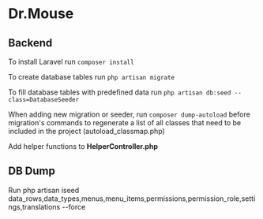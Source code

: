 # Dr.Mouse

## Backend

To install Laravel run `composer install`

To create database tables run `php artisan migrate` 

To fill database tables with predefined data run `php artisan db:seed --class=DatabaseSeeder`

When adding new migration or seeder, run `composer dump-autoload` before migration's commands to regenerate a list of all classes that need to be included in the project (autoload_classmap.php)

Add helper functions to **HelperController.php**

## DB Dump
Run php artisan iseed data_rows,data_types,menus,menu_items,permissions,permission_role,settings,translations --force